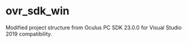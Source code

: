 # ovr_sdk_win

Modified project structure from Oculus PC SDK 23.0.0 for Visual Studio 2019 compatibility.
